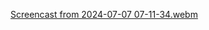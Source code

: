 [Screencast from 2024-07-07 07-11-34.webm](https://github.com/irisxvii/news-scraping/assets/140954119/9b92cec5-dd60-4a89-b589-cfe6852ac203)

